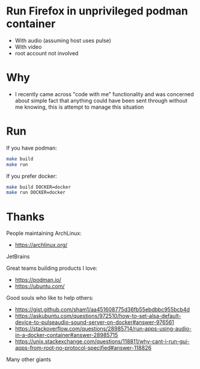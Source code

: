 # Run Firefox in unprivileged podman container

* With audio (assuming host uses pulse)
* With video
* root account not involved

# Why

* I recently came across "code with me" functionality and was concerned about simple fact that anything could have been sent through without me knowing, this is attempt to manage this situation

# Run

If you have podman:

```bash
make build
make run
```

If you prefer docker:

```bash
make build DOCKER=docker
make run DOCKER=docker
```

# Thanks

People maintaining ArchLinux:
* https://archlinux.org/

JetBrains

Great teams building products I love:
* https://podman.io/
* https://ubuntu.com/

Good souls who like to help others:
* https://gist.github.com/sham1/aa451608775d36fb55ebdbbc955bcb4d
* https://askubuntu.com/questions/972510/how-to-set-alsa-default-device-to-pulseaudio-sound-server-on-docker#answer-976561
* https://stackoverflow.com/questions/28985714/run-apps-using-audio-in-a-docker-container#answer-28985715
* https://unix.stackexchange.com/questions/118811/why-cant-i-run-gui-apps-from-root-no-protocol-specified#answer-118826

Many other giants
